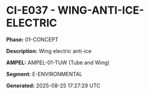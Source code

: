 # CI-E037 - WING-ANTI-ICE-ELECTRIC

**Phase:** 01-CONCEPT

**Description:** Wing electric anti-ice

**AMPEL:** AMPEL-01-TUW (Tube and Wing)

**Segment:** E-ENVIRONMENTAL

**Generated:** 2025-08-25 17:27:29 UTC

